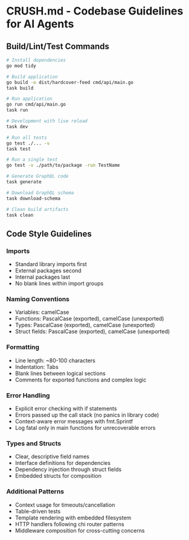 # CRUSH.md - Codebase Guidelines for AI Agents

## Build/Lint/Test Commands

```bash
# Install dependencies
go mod tidy

# Build application
go build -o dist/hardcover-feed cmd/api/main.go
task build

# Run application
go run cmd/api/main.go
task run

# Development with live reload
task dev

# Run all tests
go test ./... -v
task test

# Run a single test
go test -v ./path/to/package -run TestName

# Generate GraphQL code
task generate

# Download GraphQL schema
task download-schema

# Clean build artifacts
task clean
```

## Code Style Guidelines

### Imports
- Standard library imports first
- External packages second
- Internal packages last
- No blank lines within import groups

### Naming Conventions
- Variables: camelCase
- Functions: PascalCase (exported), camelCase (unexported)
- Types: PascalCase (exported), camelCase (unexported)
- Struct fields: PascalCase (exported), camelCase (unexported)

### Formatting
- Line length: ~80-100 characters
- Indentation: Tabs
- Blank lines between logical sections
- Comments for exported functions and complex logic

### Error Handling
- Explicit error checking with if statements
- Errors passed up the call stack (no panics in library code)
- Context-aware error messages with fmt.Sprintf
- Log fatal only in main functions for unrecoverable errors

### Types and Structs
- Clear, descriptive field names
- Interface definitions for dependencies
- Dependency injection through struct fields
- Embedded structs for composition

### Additional Patterns
- Context usage for timeouts/cancellation
- Table-driven tests
- Template rendering with embedded filesystem
- HTTP handlers following chi router patterns
- Middleware composition for cross-cutting concerns
